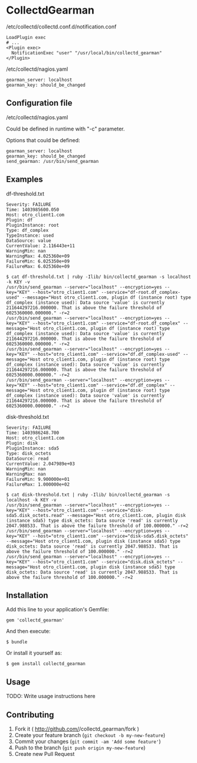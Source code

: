 # CollectdGearman

/etc/collectd/collectd.conf.d/notification.conf
```
LoadPlugin exec
# ...
<Plugin exec>
  NotificationExec "user" "/usr/local/bin/collectd_gearman"
</Plugin>
```

/etc/collectd/nagios.yaml
```
gearman_server: localhost
gearman_key: should_be_changed
```


## Configuration file
/etc/collectd/nagios.yaml

Could be defined in runtime with "-c" parameter.

Options that could be defined:
```
gearman_server: localhost
gearman_key: should_be_changed
send_gearman: /usr/bin/send_gearman
```

## Examples
df-threshold.txt
```
Severity: FAILURE
Time: 1403985600.050
Host: otro_client1.com
Plugin: df
PluginInstance: root
Type: df_complex
TypeInstance: used
DataSource: value
CurrentValue: 2.116443e+11
WarningMin: nan
WarningMax: 4.025360e+09
FailureMin: 6.025350e+09
FailureMax: 6.025360e+09
```

```
$ cat df-threshold.txt | ruby -Ilib/ bin/collectd_gearman -s localhost -k KEY -v
/usr/bin/send_gearman --server="localhost" --encryption=yes --key="KEY" --host="otro_client1.com" --service="df-root.df_complex-used" --message="Host otro_client1.com, plugin df (instance root) type df_complex (instance used): Data source 'value' is currently 211644297216.000000. That is above the failure threshold of 6025360000.000000." -r=2
/usr/bin/send_gearman --server="localhost" --encryption=yes --key="KEY" --host="otro_client1.com" --service="df-root.df_complex" --message="Host otro_client1.com, plugin df (instance root) type df_complex (instance used): Data source 'value' is currently 211644297216.000000. That is above the failure threshold of 6025360000.000000." -r=2
/usr/bin/send_gearman --server="localhost" --encryption=yes --key="KEY" --host="otro_client1.com" --service="df.df_complex-used" --message="Host otro_client1.com, plugin df (instance root) type df_complex (instance used): Data source 'value' is currently 211644297216.000000. That is above the failure threshold of 6025360000.000000." -r=2
/usr/bin/send_gearman --server="localhost" --encryption=yes --key="KEY" --host="otro_client1.com" --service="df.df_complex" --message="Host otro_client1.com, plugin df (instance root) type df_complex (instance used): Data source 'value' is currently 211644297216.000000. That is above the failure threshold of 6025360000.000000." -r=2
```


disk-threshold.txt
```
Severity: FAILURE
Time: 1403986248.700
Host: otro_client1.com
Plugin: disk
PluginInstance: sda5
Type: disk_octets
DataSource: read
CurrentValue: 2.047989e+03
WarningMin: nan
WarningMax: nan
FailureMin: 9.900000e+01
FailureMax: 1.000000e+02
```

```
$ cat disk-threshold.txt | ruby -Ilib/ bin/collectd_gearman -s localhost -k KEY -v
/usr/bin/send_gearman --server="localhost" --encryption=yes --key="KEY" --host="otro_client1.com" --service="disk-sda5.disk_octets.read" --message="Host otro_client1.com, plugin disk (instance sda5) type disk_octets: Data source 'read' is currently 2047.988533. That is above the failure threshold of 100.000000." -r=2
/usr/bin/send_gearman --server="localhost" --encryption=yes --key="KEY" --host="otro_client1.com" --service="disk-sda5.disk_octets" --message="Host otro_client1.com, plugin disk (instance sda5) type disk_octets: Data source 'read' is currently 2047.988533. That is above the failure threshold of 100.000000." -r=2
/usr/bin/send_gearman --server="localhost" --encryption=yes --key="KEY" --host="otro_client1.com" --service="disk.disk_octets" --message="Host otro_client1.com, plugin disk (instance sda5) type disk_octets: Data source 'read' is currently 2047.988533. That is above the failure threshold of 100.000000." -r=2
```

## Installation

Add this line to your application's Gemfile:

    gem 'collectd_gearman'

And then execute:

    $ bundle

Or install it yourself as:

    $ gem install collectd_gearman

## Usage

TODO: Write usage instructions here

## Contributing

1. Fork it ( http://github.com/<my-github-username>/collectd_gearman/fork )
2. Create your feature branch (`git checkout -b my-new-feature`)
3. Commit your changes (`git commit -am 'Add some feature'`)
4. Push to the branch (`git push origin my-new-feature`)
5. Create new Pull Request
